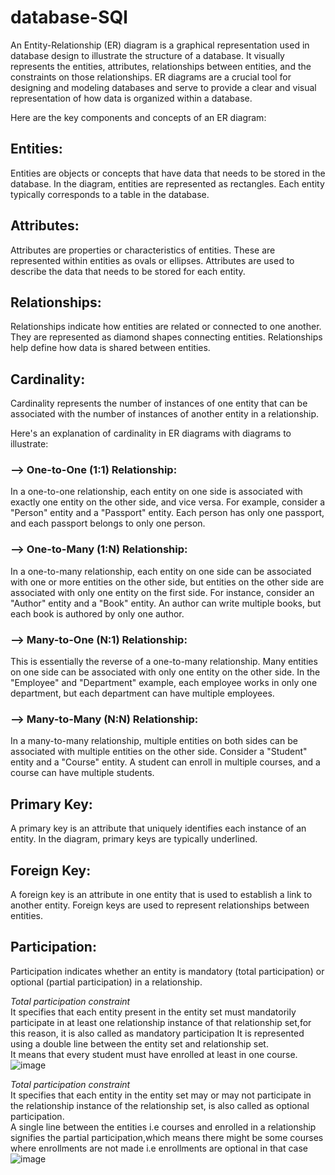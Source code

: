 # database-SQl

An Entity-Relationship (ER) diagram is a graphical representation used in database design to illustrate the structure of a database. It visually represents the entities, attributes, relationships between entities, and the constraints on those relationships. ER diagrams are a crucial tool for designing and modeling databases and serve to provide a clear and visual representation of how data is organized within a database.

Here are the key components and concepts of an ER diagram:

## Entities: 
Entities are objects or concepts that have data that needs to be stored in the database. In the diagram, entities are represented as rectangles. Each entity typically corresponds to a table in the database.

## Attributes: 
Attributes are properties or characteristics of entities. These are represented within entities as ovals or ellipses. Attributes are used to describe the data that needs to be stored for each entity.

## Relationships: 
Relationships indicate how entities are related or connected to one another. They are represented as diamond shapes connecting entities. Relationships help define how data is shared between entities.

## Cardinality: 
Cardinality represents the number of instances of one entity that can be associated with the number of instances of another entity in a relationship.

Here's an explanation of cardinality in ER diagrams with diagrams to illustrate: 

### --> One-to-One (1:1) Relationship:

In a one-to-one relationship, each entity on one side is associated with exactly one entity on the other side, and vice versa.
For example, consider a "Person" entity and a "Passport" entity. Each person has only one passport, and each passport belongs to only one person.

### --> One-to-Many (1:N) Relationship:

In a one-to-many relationship, each entity on one side can be associated with one or more entities on the other side, but entities on the other side are associated with only one entity on the first side.
For instance, consider an "Author" entity and a "Book" entity. An author can write multiple books, but each book is authored by only one author.

### --> Many-to-One (N:1) Relationship:

This is essentially the reverse of a one-to-many relationship. Many entities on one side can be associated with only one entity on the other side.
In the "Employee" and "Department" example, each employee works in only one department, but each department can have multiple employees.

### --> Many-to-Many (N:N) Relationship:

In a many-to-many relationship, multiple entities on both sides can be associated with multiple entities on the other side.
Consider a "Student" entity and a "Course" entity. A student can enroll in multiple courses, and a course can have multiple students.

## Primary Key: 
A primary key is an attribute that uniquely identifies each instance of an entity. In the diagram, primary keys are typically underlined.

## Foreign Key: 
A foreign key is an attribute in one entity that is used to establish a link to another entity. Foreign keys are used to represent relationships between entities.

## Participation: 
Participation indicates whether an entity is mandatory (total participation) or optional (partial participation) in a relationship.  

*Total participation constraint*  
It specifies that each entity present in the entity set must mandatorily participate in at least one relationship instance of that relationship set,for this reason, it is also called as mandatory participation
It is represented using a double line between the entity set and relationship set.  
It means that every student must have enrolled at least in one course.  
![image](https://github.com/mishramurli464/database-SQL-/assets/128781536/57a341ce-20fd-474b-abc3-7e4f70fd2298)   

*Total participation constraint*   
It specifies that each entity in the entity set may or may not participate in the relationship instance of the relationship set, is also called as optional participation.  
A single line between the entities i.e courses and enrolled in a relationship signifies the partial participation,which means there might be some courses where enrollments are not made i.e enrollments are optional in that case  
![image](https://github.com/mishramurli464/database-SQL-/assets/128781536/5a686f76-5431-4ab9-8a18-279e10204143)




